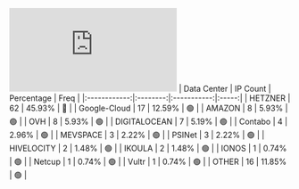 ![Diagramm](https://github.com/obajay/StateSync-snapshots/blob/main/Projects/Umee/1/README.md)
| Data Center | IP Count | Percentage | Freq |
|:------------:|:--------:|:-----------:|:-----:|
| HETZNER | 62 | 45.93% | 🔴 |
| Google-Cloud | 17 | 12.59% | 🟢 |
| AMAZON | 8 | 5.93% | 🟢 |
| OVH | 8 | 5.93% | 🟢 |
| DIGITALOCEAN | 7 | 5.19% | 🟢 |
| Contabo | 4 | 2.96% | 🟢 |
| MEVSPACE | 3 | 2.22% | 🟢 |
| PSINet | 3 | 2.22% | 🟢 |
| HIVELOCITY | 2 | 1.48% | 🟢 |
| IKOULA | 2 | 1.48% | 🟢 |
| IONOS | 1 | 0.74% | 🟢 |
| Netcup | 1 | 0.74% | 🟢 |
| Vultr | 1 | 0.74% | 🟢 |
| OTHER | 16 | 11.85% | 🟢 |